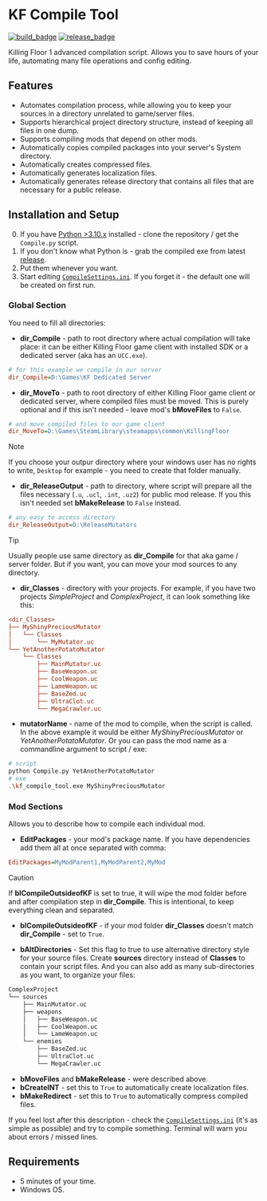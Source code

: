 # KF Compile Tool

[`CompileSettings.ini`]: CompileSettings.ini
[release_badge]: <https://img.shields.io/github/downloads/InsultingPros/KFCompileTool/total?style=for-the-badge>
[build_badge]: https://img.shields.io/github/actions/workflow/status/InsultingPros/KFCompileTool/build.yml?style=for-the-badge

[![build_badge]](https://github.com/InsultingPros/KFCompileTool/actions/workflows/publish.yml) [![release_badge]](https://github.com/InsultingPros/KFCompileTool/releases)

Killing Floor 1 advanced compilation script. Allows you to save hours of your life, automating many file operations and config editing.

## Features

- Automates compilation process, while allowing you to keep your sources in a directory unrelated to game/server files.
- Supports hierarchical project directory structure, instead of keeping all files in one dump.
- Supports compiling mods that depend on other mods.
- Automatically copies compiled packages into your server's System directory.
- Automatically creates compressed files.
- Automatically generates localization files.
- Automatically generates release directory that contains all files that are necessary for a public release.

## Installation and Setup

0. If you have [Python >3.10.x](https://www.python.org/) installed - clone the repository / get the `Compile.py` script.
1. If you don't know what Python is - grab the compiled exe from latest [release](https://github.com/InsultingPros/KFCompileTool/releases).
2. Put them whenever you want.
3. Start editing [`CompileSettings.ini`]. If you forget it - the default one will be created on first run.

### Global Section

You need to fill all directories:

- **dir_Compile** - path to root directory where actual compilation will take place: it can be either Killing Floor game client with installed SDK or a dedicated server (aka has an `UCC.exe`).

```ini
# for this example we compile in our server
dir_Compile=D:\Games\KF Dedicated Server
```

- **dir_MoveTo** - path to root directory of either Killing Floor game client or dedicated server, where compiled files must be moved. This is purely optional and if this isn't needed - leave mod's **bMoveFiles** to `False`.

```ini
# and move compiled files to our game client
dir_MoveTo=D:\Games\SteamLibrary\steamapps\common\KillingFloor
```

> [!NOTE]
> If you choose your outpur directory where your windows user has no rights to write, `Desktop` for example - you need to create that folder manually.

- **dir_ReleaseOutput** - path to directory, where script will prepare all the files necessary (`.u`, `.ucl`, `.int`, `.uz2`) for public mod release. If you this isn't needed set **bMakeRelease** to `False` instead.

```ini
# any easy to access directory
dir_ReleaseOutput=D:\ReleaseMutators
```

> [!TIP]
> Usually people use same directory as **dir_Compile** for that aka game / server folder. But if you want, you can move your mod sources to any directory.

- **dir_Classes** - directory with your projects. For example, if you have two projects *SimpleProject* and *ComplexProject*, it can look something like this:

```ini
<dir_Classes>
├── MyShinyPreciousMutator
│   └── Classes
│       └── MyMutator.uc
└── YetAnotherPotatoMutator
    └── Classes
        ├── MainMutator.uc
        ├── BaseWeapon.uc
        ├── CoolWeapon.uc
        ├── LameWeapon.uc
        ├── BaseZed.uc
        ├── UltraClot.uc
        └── MegaCrawler.uc
```

- **mutatorName** - name of the mod to compile, when the script is called. In the above example it would be either *MyShinyPreciousMutator* or *YetAnotherPotatoMutator*. Or you can pass the mod name as a commandline argument to script / exe:

```bash
# script
python Compile.py YetAnotherPotatoMutator
# exe
.\kf_compile_tool.exe MyShinyPreciousMutator
```

### Mod Sections

Allows you to describe how to compile each individual mod.

- **EditPackages** - your mod's package name. If you have dependencies add them all at once separated with comma:

```ini
EditPackages=MyModParent1,MyModParent2,MyMod
```

> [!CAUTION]
> If **bICompileOutsideofKF** is set to true, it will wipe the mod folder before and after compilation step in **dir_Compile**. This is intentional, to keep everything clean and separated.

- **bICompileOutsideofKF** - if your mod folder **dir_Classes** doesn't match **dir_Compile** - set to `True`.

- **bAltDirectories** - Set this flag to true to use alternative directory style for your source files. Create **sources** directory instead of **Classes** to contain your script files. And you can also add as many sub-directories as you want, to organize your files:

```txt
ComplexProject
└── sources
    ├── MainMutator.uc
    ├── weapons
    │   ├── BaseWeapon.uc
    │   ├── CoolWeapon.uc
    │   └── LameWeapon.uc
    └── enemies
        ├── BaseZed.uc
        ├── UltraClot.uc
        └── MegaCrawler.uc
```

- **bMoveFiles** and **bMakeRelease** - were described above.
- **bCreateINT** - set this to `True` to automatically create localization files.
- **bMakeRedirect** - set this to `True` to automatically compress compiled files.

If you feel lost after this description - check the [`CompileSettings.ini`] (it's as simple as possible) and try to compile something. Terminal will warn you about errors / missed lines.

## Requirements

- 5 minutes of your time.
- Windows OS.
